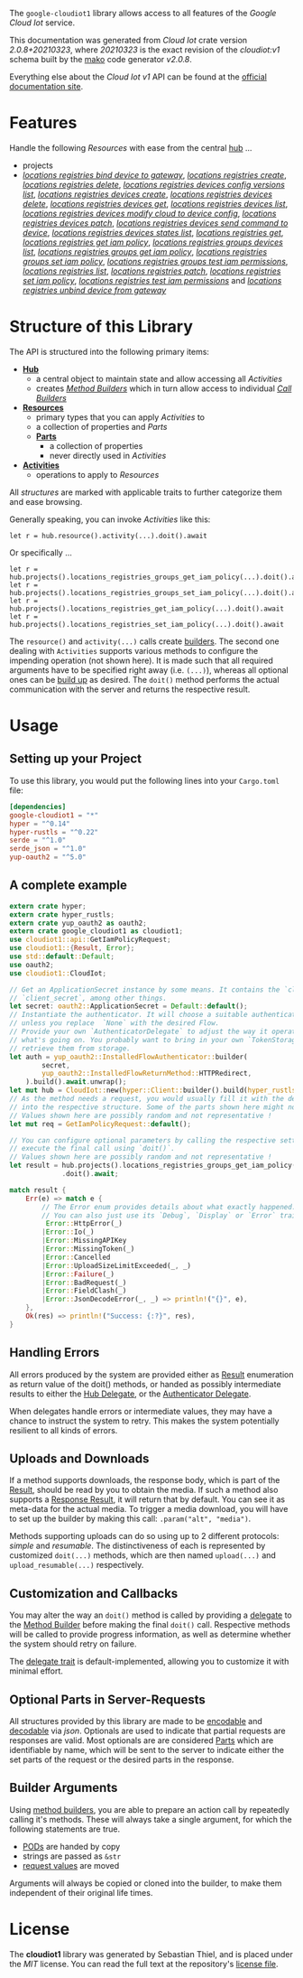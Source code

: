 <!---
DO NOT EDIT !
This file was generated automatically from 'src/mako/api/README.md.mako'
DO NOT EDIT !
-->
The `google-cloudiot1` library allows access to all features of the *Google Cloud Iot* service.

This documentation was generated from *Cloud Iot* crate version *2.0.8+20210323*, where *20210323* is the exact revision of the *cloudiot:v1* schema built by the [mako](http://www.makotemplates.org/) code generator *v2.0.8*.

Everything else about the *Cloud Iot* *v1* API can be found at the
[official documentation site](https://cloud.google.com/iot).
# Features

Handle the following *Resources* with ease from the central [hub](https://docs.rs/google-cloudiot1/2.0.8+20210323/google_cloudiot1/CloudIot) ... 

* projects
 * [*locations registries bind device to gateway*](https://docs.rs/google-cloudiot1/2.0.8+20210323/google_cloudiot1/api::ProjectLocationRegistryBindDeviceToGatewayCall), [*locations registries create*](https://docs.rs/google-cloudiot1/2.0.8+20210323/google_cloudiot1/api::ProjectLocationRegistryCreateCall), [*locations registries delete*](https://docs.rs/google-cloudiot1/2.0.8+20210323/google_cloudiot1/api::ProjectLocationRegistryDeleteCall), [*locations registries devices config versions list*](https://docs.rs/google-cloudiot1/2.0.8+20210323/google_cloudiot1/api::ProjectLocationRegistryDeviceConfigVersionListCall), [*locations registries devices create*](https://docs.rs/google-cloudiot1/2.0.8+20210323/google_cloudiot1/api::ProjectLocationRegistryDeviceCreateCall), [*locations registries devices delete*](https://docs.rs/google-cloudiot1/2.0.8+20210323/google_cloudiot1/api::ProjectLocationRegistryDeviceDeleteCall), [*locations registries devices get*](https://docs.rs/google-cloudiot1/2.0.8+20210323/google_cloudiot1/api::ProjectLocationRegistryDeviceGetCall), [*locations registries devices list*](https://docs.rs/google-cloudiot1/2.0.8+20210323/google_cloudiot1/api::ProjectLocationRegistryDeviceListCall), [*locations registries devices modify cloud to device config*](https://docs.rs/google-cloudiot1/2.0.8+20210323/google_cloudiot1/api::ProjectLocationRegistryDeviceModifyCloudToDeviceConfigCall), [*locations registries devices patch*](https://docs.rs/google-cloudiot1/2.0.8+20210323/google_cloudiot1/api::ProjectLocationRegistryDevicePatchCall), [*locations registries devices send command to device*](https://docs.rs/google-cloudiot1/2.0.8+20210323/google_cloudiot1/api::ProjectLocationRegistryDeviceSendCommandToDeviceCall), [*locations registries devices states list*](https://docs.rs/google-cloudiot1/2.0.8+20210323/google_cloudiot1/api::ProjectLocationRegistryDeviceStateListCall), [*locations registries get*](https://docs.rs/google-cloudiot1/2.0.8+20210323/google_cloudiot1/api::ProjectLocationRegistryGetCall), [*locations registries get iam policy*](https://docs.rs/google-cloudiot1/2.0.8+20210323/google_cloudiot1/api::ProjectLocationRegistryGetIamPolicyCall), [*locations registries groups devices list*](https://docs.rs/google-cloudiot1/2.0.8+20210323/google_cloudiot1/api::ProjectLocationRegistryGroupDeviceListCall), [*locations registries groups get iam policy*](https://docs.rs/google-cloudiot1/2.0.8+20210323/google_cloudiot1/api::ProjectLocationRegistryGroupGetIamPolicyCall), [*locations registries groups set iam policy*](https://docs.rs/google-cloudiot1/2.0.8+20210323/google_cloudiot1/api::ProjectLocationRegistryGroupSetIamPolicyCall), [*locations registries groups test iam permissions*](https://docs.rs/google-cloudiot1/2.0.8+20210323/google_cloudiot1/api::ProjectLocationRegistryGroupTestIamPermissionCall), [*locations registries list*](https://docs.rs/google-cloudiot1/2.0.8+20210323/google_cloudiot1/api::ProjectLocationRegistryListCall), [*locations registries patch*](https://docs.rs/google-cloudiot1/2.0.8+20210323/google_cloudiot1/api::ProjectLocationRegistryPatchCall), [*locations registries set iam policy*](https://docs.rs/google-cloudiot1/2.0.8+20210323/google_cloudiot1/api::ProjectLocationRegistrySetIamPolicyCall), [*locations registries test iam permissions*](https://docs.rs/google-cloudiot1/2.0.8+20210323/google_cloudiot1/api::ProjectLocationRegistryTestIamPermissionCall) and [*locations registries unbind device from gateway*](https://docs.rs/google-cloudiot1/2.0.8+20210323/google_cloudiot1/api::ProjectLocationRegistryUnbindDeviceFromGatewayCall)




# Structure of this Library

The API is structured into the following primary items:

* **[Hub](https://docs.rs/google-cloudiot1/2.0.8+20210323/google_cloudiot1/CloudIot)**
    * a central object to maintain state and allow accessing all *Activities*
    * creates [*Method Builders*](https://docs.rs/google-cloudiot1/2.0.8+20210323/google_cloudiot1/client::MethodsBuilder) which in turn
      allow access to individual [*Call Builders*](https://docs.rs/google-cloudiot1/2.0.8+20210323/google_cloudiot1/client::CallBuilder)
* **[Resources](https://docs.rs/google-cloudiot1/2.0.8+20210323/google_cloudiot1/client::Resource)**
    * primary types that you can apply *Activities* to
    * a collection of properties and *Parts*
    * **[Parts](https://docs.rs/google-cloudiot1/2.0.8+20210323/google_cloudiot1/client::Part)**
        * a collection of properties
        * never directly used in *Activities*
* **[Activities](https://docs.rs/google-cloudiot1/2.0.8+20210323/google_cloudiot1/client::CallBuilder)**
    * operations to apply to *Resources*

All *structures* are marked with applicable traits to further categorize them and ease browsing.

Generally speaking, you can invoke *Activities* like this:

```Rust,ignore
let r = hub.resource().activity(...).doit().await
```

Or specifically ...

```ignore
let r = hub.projects().locations_registries_groups_get_iam_policy(...).doit().await
let r = hub.projects().locations_registries_groups_set_iam_policy(...).doit().await
let r = hub.projects().locations_registries_get_iam_policy(...).doit().await
let r = hub.projects().locations_registries_set_iam_policy(...).doit().await
```

The `resource()` and `activity(...)` calls create [builders][builder-pattern]. The second one dealing with `Activities` 
supports various methods to configure the impending operation (not shown here). It is made such that all required arguments have to be 
specified right away (i.e. `(...)`), whereas all optional ones can be [build up][builder-pattern] as desired.
The `doit()` method performs the actual communication with the server and returns the respective result.

# Usage

## Setting up your Project

To use this library, you would put the following lines into your `Cargo.toml` file:

```toml
[dependencies]
google-cloudiot1 = "*"
hyper = "^0.14"
hyper-rustls = "^0.22"
serde = "^1.0"
serde_json = "^1.0"
yup-oauth2 = "^5.0"
```

## A complete example

```Rust
extern crate hyper;
extern crate hyper_rustls;
extern crate yup_oauth2 as oauth2;
extern crate google_cloudiot1 as cloudiot1;
use cloudiot1::api::GetIamPolicyRequest;
use cloudiot1::{Result, Error};
use std::default::Default;
use oauth2;
use cloudiot1::CloudIot;

// Get an ApplicationSecret instance by some means. It contains the `client_id` and 
// `client_secret`, among other things.
let secret: oauth2::ApplicationSecret = Default::default();
// Instantiate the authenticator. It will choose a suitable authentication flow for you, 
// unless you replace  `None` with the desired Flow.
// Provide your own `AuthenticatorDelegate` to adjust the way it operates and get feedback about 
// what's going on. You probably want to bring in your own `TokenStorage` to persist tokens and
// retrieve them from storage.
let auth = yup_oauth2::InstalledFlowAuthenticator::builder(
        secret,
        yup_oauth2::InstalledFlowReturnMethod::HTTPRedirect,
    ).build().await.unwrap();
let mut hub = CloudIot::new(hyper::Client::builder().build(hyper_rustls::HttpsConnector::with_native_roots()), auth);
// As the method needs a request, you would usually fill it with the desired information
// into the respective structure. Some of the parts shown here might not be applicable !
// Values shown here are possibly random and not representative !
let mut req = GetIamPolicyRequest::default();

// You can configure optional parameters by calling the respective setters at will, and
// execute the final call using `doit()`.
// Values shown here are possibly random and not representative !
let result = hub.projects().locations_registries_groups_get_iam_policy(req, "resource")
             .doit().await;

match result {
    Err(e) => match e {
        // The Error enum provides details about what exactly happened.
        // You can also just use its `Debug`, `Display` or `Error` traits
         Error::HttpError(_)
        |Error::Io(_)
        |Error::MissingAPIKey
        |Error::MissingToken(_)
        |Error::Cancelled
        |Error::UploadSizeLimitExceeded(_, _)
        |Error::Failure(_)
        |Error::BadRequest(_)
        |Error::FieldClash(_)
        |Error::JsonDecodeError(_, _) => println!("{}", e),
    },
    Ok(res) => println!("Success: {:?}", res),
}

```
## Handling Errors

All errors produced by the system are provided either as [Result](https://docs.rs/google-cloudiot1/2.0.8+20210323/google_cloudiot1/client::Result) enumeration as return value of
the doit() methods, or handed as possibly intermediate results to either the 
[Hub Delegate](https://docs.rs/google-cloudiot1/2.0.8+20210323/google_cloudiot1/client::Delegate), or the [Authenticator Delegate](https://docs.rs/yup-oauth2/*/yup_oauth2/trait.AuthenticatorDelegate.html).

When delegates handle errors or intermediate values, they may have a chance to instruct the system to retry. This 
makes the system potentially resilient to all kinds of errors.

## Uploads and Downloads
If a method supports downloads, the response body, which is part of the [Result](https://docs.rs/google-cloudiot1/2.0.8+20210323/google_cloudiot1/client::Result), should be
read by you to obtain the media.
If such a method also supports a [Response Result](https://docs.rs/google-cloudiot1/2.0.8+20210323/google_cloudiot1/client::ResponseResult), it will return that by default.
You can see it as meta-data for the actual media. To trigger a media download, you will have to set up the builder by making
this call: `.param("alt", "media")`.

Methods supporting uploads can do so using up to 2 different protocols: 
*simple* and *resumable*. The distinctiveness of each is represented by customized 
`doit(...)` methods, which are then named `upload(...)` and `upload_resumable(...)` respectively.

## Customization and Callbacks

You may alter the way an `doit()` method is called by providing a [delegate](https://docs.rs/google-cloudiot1/2.0.8+20210323/google_cloudiot1/client::Delegate) to the 
[Method Builder](https://docs.rs/google-cloudiot1/2.0.8+20210323/google_cloudiot1/client::CallBuilder) before making the final `doit()` call. 
Respective methods will be called to provide progress information, as well as determine whether the system should 
retry on failure.

The [delegate trait](https://docs.rs/google-cloudiot1/2.0.8+20210323/google_cloudiot1/client::Delegate) is default-implemented, allowing you to customize it with minimal effort.

## Optional Parts in Server-Requests

All structures provided by this library are made to be [encodable](https://docs.rs/google-cloudiot1/2.0.8+20210323/google_cloudiot1/client::RequestValue) and 
[decodable](https://docs.rs/google-cloudiot1/2.0.8+20210323/google_cloudiot1/client::ResponseResult) via *json*. Optionals are used to indicate that partial requests are responses 
are valid.
Most optionals are are considered [Parts](https://docs.rs/google-cloudiot1/2.0.8+20210323/google_cloudiot1/client::Part) which are identifiable by name, which will be sent to 
the server to indicate either the set parts of the request or the desired parts in the response.

## Builder Arguments

Using [method builders](https://docs.rs/google-cloudiot1/2.0.8+20210323/google_cloudiot1/client::CallBuilder), you are able to prepare an action call by repeatedly calling it's methods.
These will always take a single argument, for which the following statements are true.

* [PODs][wiki-pod] are handed by copy
* strings are passed as `&str`
* [request values](https://docs.rs/google-cloudiot1/2.0.8+20210323/google_cloudiot1/client::RequestValue) are moved

Arguments will always be copied or cloned into the builder, to make them independent of their original life times.

[wiki-pod]: http://en.wikipedia.org/wiki/Plain_old_data_structure
[builder-pattern]: http://en.wikipedia.org/wiki/Builder_pattern
[google-go-api]: https://github.com/google/google-api-go-client

# License
The **cloudiot1** library was generated by Sebastian Thiel, and is placed 
under the *MIT* license.
You can read the full text at the repository's [license file][repo-license].

[repo-license]: https://github.com/Byron/google-apis-rsblob/main/LICENSE.md
